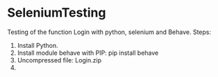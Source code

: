 # SeleniumTesting
Testing of the function Login with python, selenium and Behave.
Steps:
1. Install Python.
2. Install module behave with PIP: pip install behave
3. Uncompressed file: Login.zip
4. 
